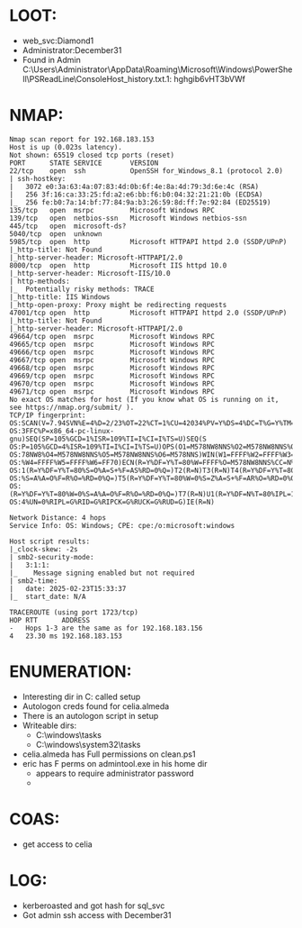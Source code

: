 # LOOT:
- web_svc:Diamond1
- Administrator:December31
- Found in Admin C:\Users\Administrator\AppData\Roaming\Microsoft\Windows\PowerShell\PSReadLine\ConsoleHost_history.txt.1: hghgib6vHT3bVWf
# NMAP:
```
Nmap scan report for 192.168.183.153
Host is up (0.023s latency).
Not shown: 65519 closed tcp ports (reset)
PORT      STATE SERVICE       VERSION
22/tcp    open  ssh           OpenSSH for_Windows_8.1 (protocol 2.0)
| ssh-hostkey: 
|   3072 e0:3a:63:4a:07:83:4d:0b:6f:4e:8a:4d:79:3d:6e:4c (RSA)
|   256 3f:16:ca:33:25:fd:a2:e6:bb:f6:b0:04:32:21:21:0b (ECDSA)
|_  256 fe:b0:7a:14:bf:77:84:9a:b3:26:59:8d:ff:7e:92:84 (ED25519)
135/tcp   open  msrpc         Microsoft Windows RPC
139/tcp   open  netbios-ssn   Microsoft Windows netbios-ssn
445/tcp   open  microsoft-ds?
5040/tcp  open  unknown
5985/tcp  open  http          Microsoft HTTPAPI httpd 2.0 (SSDP/UPnP)
|_http-title: Not Found
|_http-server-header: Microsoft-HTTPAPI/2.0
8000/tcp  open  http          Microsoft IIS httpd 10.0
|_http-server-header: Microsoft-IIS/10.0
| http-methods: 
|_  Potentially risky methods: TRACE
|_http-title: IIS Windows
|_http-open-proxy: Proxy might be redirecting requests
47001/tcp open  http          Microsoft HTTPAPI httpd 2.0 (SSDP/UPnP)
|_http-title: Not Found
|_http-server-header: Microsoft-HTTPAPI/2.0
49664/tcp open  msrpc         Microsoft Windows RPC
49665/tcp open  msrpc         Microsoft Windows RPC
49666/tcp open  msrpc         Microsoft Windows RPC
49667/tcp open  msrpc         Microsoft Windows RPC
49668/tcp open  msrpc         Microsoft Windows RPC
49669/tcp open  msrpc         Microsoft Windows RPC
49670/tcp open  msrpc         Microsoft Windows RPC
49671/tcp open  msrpc         Microsoft Windows RPC
No exact OS matches for host (If you know what OS is running on it, see https://nmap.org/submit/ ).
TCP/IP fingerprint:
OS:SCAN(V=7.94SVN%E=4%D=2/23%OT=22%CT=1%CU=42034%PV=Y%DS=4%DC=T%G=Y%TM=67BB
OS:3FFC%P=x86_64-pc-linux-gnu)SEQ(SP=105%GCD=1%ISR=109%TI=I%CI=I%TS=U)SEQ(S
OS:P=105%GCD=4%ISR=109%TI=I%CI=I%TS=U)OPS(O1=M578NW8NNS%O2=M578NW8NNS%O3=M5
OS:78NW8%O4=M578NW8NNS%O5=M578NW8NNS%O6=M578NNS)WIN(W1=FFFF%W2=FFFF%W3=FFFF
OS:%W4=FFFF%W5=FFFF%W6=FF70)ECN(R=Y%DF=Y%T=80%W=FFFF%O=M578NW8NNS%CC=N%Q=)T
OS:1(R=Y%DF=Y%T=80%S=O%A=S+%F=AS%RD=0%Q=)T2(R=N)T3(R=N)T4(R=Y%DF=Y%T=80%W=0
OS:%S=A%A=O%F=R%O=%RD=0%Q=)T5(R=Y%DF=Y%T=80%W=0%S=Z%A=S+%F=AR%O=%RD=0%Q=)T6
OS:(R=Y%DF=Y%T=80%W=0%S=A%A=O%F=R%O=%RD=0%Q=)T7(R=N)U1(R=Y%DF=N%T=80%IPL=16
OS:4%UN=0%RIPL=G%RID=G%RIPCK=G%RUCK=G%RUD=G)IE(R=N)

Network Distance: 4 hops
Service Info: OS: Windows; CPE: cpe:/o:microsoft:windows

Host script results:
|_clock-skew: -2s
| smb2-security-mode: 
|   3:1:1: 
|_    Message signing enabled but not required
| smb2-time: 
|   date: 2025-02-23T15:33:37
|_  start_date: N/A

TRACEROUTE (using port 1723/tcp)
HOP RTT      ADDRESS
-   Hops 1-3 are the same as for 192.168.183.156
4   23.30 ms 192.168.183.153
```
# ENUMERATION:
- Interesting dir in C: called setup
- Autologon creds found for celia.almeda
- There is an autologon script in setup
- Writeable dirs:
	- C:\windows\tasks
	- C:\windows\system32\tasks
- celia.almeda has Full permissions on clean.ps1
- eric has F perms on admintool.exe in his home dir
	- appears to require administrator password
	- 
# COAS:
- get access to celia
# LOG:
- kerberoasted and got hash for sql_svc
- Got admin ssh access with December31
